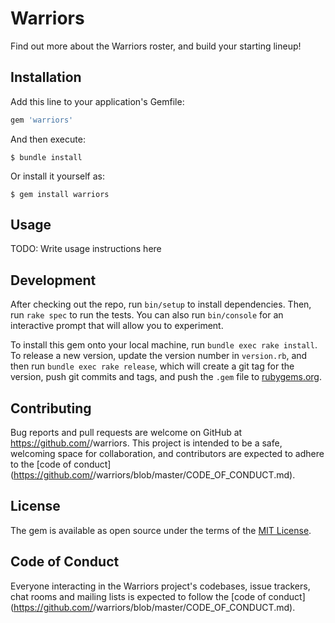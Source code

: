 # Warriors

Find out more about the Warriors roster, and build your starting lineup!

## Installation

Add this line to your application's Gemfile:

```ruby
gem 'warriors'
```

And then execute:

    $ bundle install

Or install it yourself as:

    $ gem install warriors

## Usage

TODO: Write usage instructions here

## Development

After checking out the repo, run `bin/setup` to install dependencies. Then, run `rake spec` to run the tests. You can also run `bin/console` for an interactive prompt that will allow you to experiment.

To install this gem onto your local machine, run `bundle exec rake install`. To release a new version, update the version number in `version.rb`, and then run `bundle exec rake release`, which will create a git tag for the version, push git commits and tags, and push the `.gem` file to [rubygems.org](https://rubygems.org).

## Contributing

Bug reports and pull requests are welcome on GitHub at https://github.com/<github username>/warriors. This project is intended to be a safe, welcoming space for collaboration, and contributors are expected to adhere to the [code of conduct](https://github.com/<github username>/warriors/blob/master/CODE_OF_CONDUCT.md).


## License

The gem is available as open source under the terms of the [MIT License](https://opensource.org/licenses/MIT).

## Code of Conduct

Everyone interacting in the Warriors project's codebases, issue trackers, chat rooms and mailing lists is expected to follow the [code of conduct](https://github.com/<github username>/warriors/blob/master/CODE_OF_CONDUCT.md).
